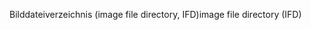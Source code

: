 <span data-ttu-id="ea9ce-101">Bilddateiverzeichnis (image file directory, IFD)</span><span class="sxs-lookup"><span data-stu-id="ea9ce-101">image file directory (IFD)</span></span>